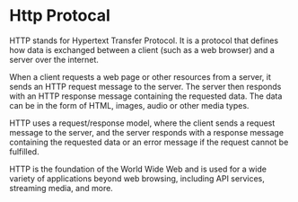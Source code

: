 # Http Protocal

HTTP stands for Hypertext Transfer Protocol. It is a protocol that defines how data is exchanged between a client (such as a web browser) and a server over the internet.

When a client requests a web page or other resources from a server, it sends an HTTP request message to the server. The server then responds with an HTTP response message containing the requested data. The data can be in the form of HTML, images, audio or other media types.

HTTP uses a request/response model, where the client sends a request message to the server, and the server responds with a response message containing the requested data or an error message if the request cannot be fulfilled.

HTTP is the foundation of the World Wide Web and is used for a wide variety of applications beyond web browsing, including API services, streaming media, and more.


